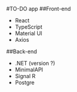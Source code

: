 #TO-DO app
##Front-end
- React
- TypeScript
- Material UI
- Axios

##Back-end
- .NET (version ?)
- MinimalAPI
- Signal R
- Postgre
